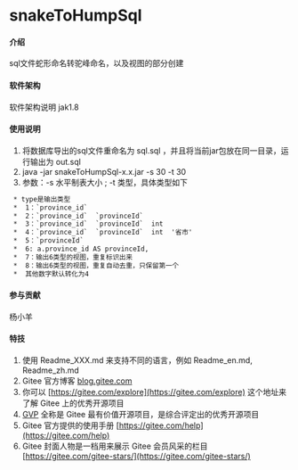 # snakeToHumpSql

#### 介绍
sql文件蛇形命名转驼峰命名，以及视图的部分创建



#### 软件架构
软件架构说明
jak1.8



#### 使用说明

1.  将数据库导出的sql文件重命名为 sql.sql ，并且将当前jar包放在同一目录，运行输出为 out.sql
2.  java -jar snakeToHumpSql-x.x.jar -s 30 -t 30
3.  参数：-s 水平制表大小  ; -t 类型，具体类型如下

```txt
 * type是输出类型
 *  1：`province_id`
 *  2：`province_id`  `provinceId`
 *  3：`province_id`  `provinceId`  int
 *  4：`province_id`  `provinceId`  int  '省市'
 *  5：`provinceId`
 *  6: a.province_id AS provinceId, 
 *  7：输出6类型的视图，重复标识出来
 *  8：输出6类型的视图，重复自动去重，只保留第一个
 *  其他数字默认转化为4
```



#### 参与贡献
杨小羊




#### 特技

1.  使用 Readme\_XXX.md 来支持不同的语言，例如 Readme\_en.md, Readme\_zh.md
2.  Gitee 官方博客 [blog.gitee.com](https://blog.gitee.com)
3.  你可以 [https://gitee.com/explore](https://gitee.com/explore) 这个地址来了解 Gitee 上的优秀开源项目
4.  [GVP](https://gitee.com/gvp) 全称是 Gitee 最有价值开源项目，是综合评定出的优秀开源项目
5.  Gitee 官方提供的使用手册 [https://gitee.com/help](https://gitee.com/help)
6.  Gitee 封面人物是一档用来展示 Gitee 会员风采的栏目 [https://gitee.com/gitee-stars/](https://gitee.com/gitee-stars/)

